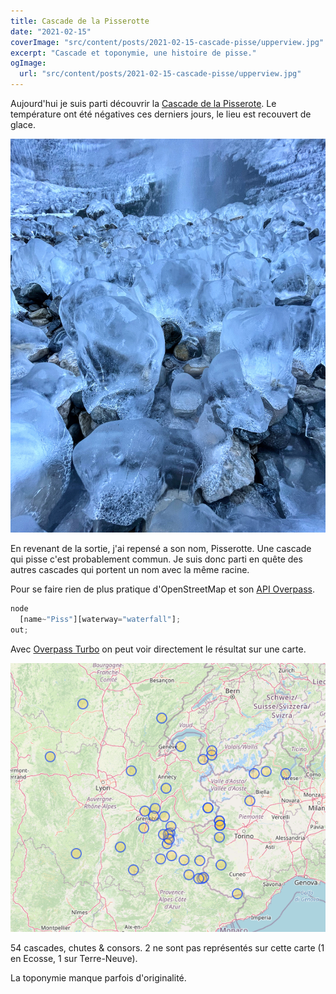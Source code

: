 ```yaml
---
title: Cascade de la Pisserotte
date: "2021-02-15"
coverImage: "src/content/posts/2021-02-15-cascade-pisse/upperview.jpg"
excerpt: "Cascade et toponymie, une histoire de pisse."
ogImage:
  url: "src/content/posts/2021-02-15-cascade-pisse/upperview.jpg"
---
```


Aujourd'hui je suis parti découvrir la [Cascade de la Pisserote](https://www.openstreetmap.org/node/5034692019).
Le température ont été négatives ces derniers jours, le lieu est recouvert de glace.

![Ice cubes at the cascade](src/content/posts/2021-02-15-cascade-pisse/icecubes.jpg "Ice cubes at the cascade")

En revenant de la sortie, j'ai repensé a son nom, Pisserotte. Une cascade qui pisse c'est probablement commun.
Je suis donc parti en quête des autres cascades qui portent un nom avec la même racine.

Pour se faire rien de plus pratique d'OpenStreetMap et son [API Overpass](https://wiki.openstreetmap.org/wiki/Overpass_API).

```javascript
node
  [name~"Piss"][waterway="waterfall"];
out;
```

Avec [Overpass Turbo](http://overpass-turbo.eu/s/13G3) on peut voir directement le résultat sur une carte.

![Overpass Query Result](src/content/posts/2021-02-15-cascade-pisse/map.png "Overpass Query Result")

54 cascades, chutes & consors. 2 ne sont pas représentés sur cette carte (1 en Ecosse, 1 sur Terre-Neuve).

La toponymie manque parfois d'originalité.
